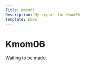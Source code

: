 ```yaml
---
Title: Kmom06
Description: My report for Kmom06.
Template: kmom
---
```


Kmom06
=========

Waiting to be made.